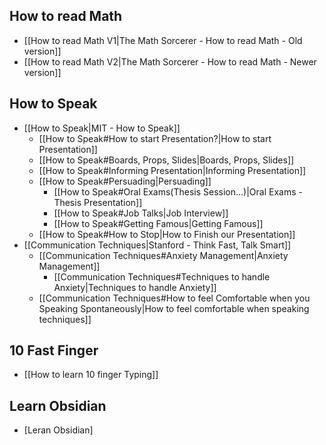 ## How to read Math
* [[How to read Math V1|The Math Sorcerer - How to read Math - Old version]]
* [[How to read Math V2|The Math Sorcerer - How to read Math - Newer version]]
## How to Speak
* [[How to Speak|MIT - How to Speak]]
	* [[How to Speak#How to start Presentation?|How to start Presentation]]
	* [[How to Speak#Boards, Props, Slides|Boards, Props, Slides]]
	* [[How to Speak#Informing Presentation|Informing Presentation]]
	* [[How to Speak#Persuading|Persuading]]
		* [[How to Speak#Oral Exams(Thesis Session...)|Oral Exams - Thesis Presentation]]
		* [[How to Speak#Job Talks|Job Interview]]
		* [[How to Speak#Getting Famous|Getting Famous]]
	* [[How to Speak#How to Stop|How to Finish our Presentation]]
* [[Communication Techniques|Stanford - Think Fast, Talk Smart]]
	* [[Communication Techniques#Anxiety Management|Anxiety Management]]
		* [[Communication Techniques#Techniques to handle Anxiety|Techniques to handle Anxiety]]
	* [[Communication Techniques#How to feel Comfortable when you Speaking Spontaneously|How to feel comfortable when speaking techniques]]
## 10 Fast Finger
* [[How to learn 10 finger Typing]]
## Learn Obsidian
* [Leran Obsidian]